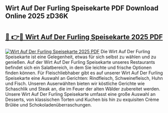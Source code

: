 ## Wirt Auf Der Furling Speisekarte PDF Download Online 2025 zD36K

# <h2><a href="http://gc5tj4x.nevu.top/?p=Wirt+Auf+Der+Furling+Speisekarte">🔗 👉🔴 Wirt Auf Der Furling Speisekarte 2025 PDF</a></h2>

[![Wirt Auf Der Furling Speisekarte 2025 PDF](https://i.imgur.com/dBaPXMq.png)](http://gc5tj4x.nevu.top/?p=Wirt+Auf+Der+Furling+Speisekarte)
Die Wirt Auf Der Furling Speisekarte ist eine Gelegenheit, etwas für sich selbst zu wählen und zu genießen. Auf der Wirt Auf Der Furling Speisekarte unseres Restaurants befindet sich ein Salatbereich, in dem Sie leichte und frische Optionen finden können. Für Fleischliebhaber gibt es auf unserer Wirt Auf Der Furling Speisekarte eine Auswahl an Gerichten: Rindfleisch, Schweinefleisch, Huhn und Fisch. Unseren Auserwählten bieten wir köstliche Gerichte wie Schaschlik und Steak an, die im Feuer der alten Wälder zubereitet werden. Unsere Wirt Auf Der Furling Speisekarte umfasst eine große Auswahl an Desserts, von klassischen Torten und Kuchen bis hin zu exquisiten Crème Brûlée und Schokoladenüberraschungen.
